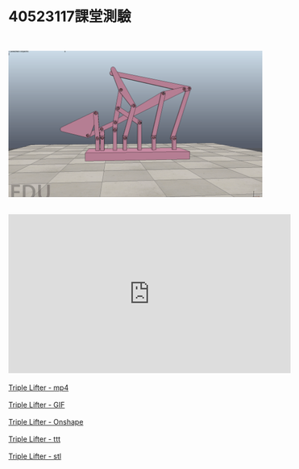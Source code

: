 # 40523117課堂測驗
</br>

![](../../photos/17.gif)

</br>
<iframe width="560" height="315" src="https://www.youtube.com/watch?v=xIBFC2YoCE8&feature=youtu.be" frameborder="0" allow="autoplay; encrypted-media" allowfullscreen></iframe>
</br>
</br>
<a href="https://www.youtube.com/watch?v=xIBFC2YoCE8&feature=youtu.be">Triple Lifter - mp4</a>
</br>
</br>
<a href="https://github.com/s40523117/cd2018/blob/gh-pages/triple%20lifter/40523117/triple%20lifter.gif">Triple Lifter - GIF</a>
</br>
</br>
<a href="https://cad.onshape.com/documents/4e96734830404741e1378ed8/w/3248fbc857f4106beddb316d/e/313c0b37360b01b6aff3984b
">Triple Lifter - Onshape</a>
</br>
</br>
<a href="https://github.com/s40523117/cd2018/blob/gh-pages/triple%20lifter/40523117/triple%20lifter.ttt">Triple Lifter - ttt</a>
</br>
</br>
<a href="https://github.com/s40523117/cd2018/blob/gh-pages/triple%20lifter/40523117/triple%20lifter.stl">Triple Lifter - stl</a>
